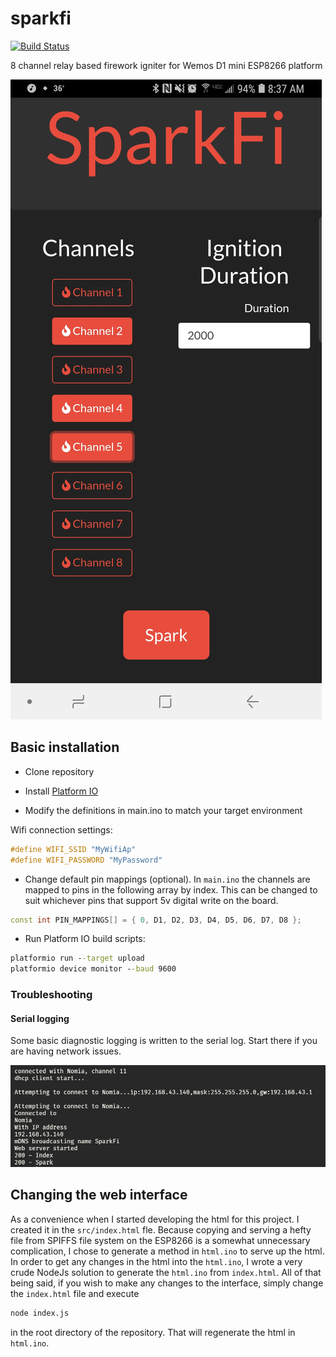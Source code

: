 # sparkfi

[![Build Status](https://travis-ci.org/thebentern/sparkfi.svg?branch=master)](https://travis-ci.org/thebentern/sparkfi)

8 channel relay based firework igniter for Wemos D1 mini ESP8266 platform

![Web interface](interface.jpg)

## Basic installation

* Clone repository

* Install [Platform IO](http://platformio.org/)

* Modify the definitions in main.ino to match your target environment

Wifi connection settings:

```cpp
#define WIFI_SSID "MyWifiAp"
#define WIFI_PASSWORD "MyPassword"
```

* Change default pin mappings (optional). In `main.ino` the channels are mapped to pins in the following array by index. This can be changed to suit whichever pins that support 5v digital write on the board.

```cpp
const int PIN_MAPPINGS[] = { 0, D1, D2, D3, D4, D5, D6, D7, D8 };
```

* Run Platform IO build scripts:

```cmd
platformio run --target upload
platformio device monitor --baud 9600
```

### Troubleshooting

#### Serial logging

Some basic diagnostic logging is written to the serial log. Start there if you are having network issues.

![Serial logging](serial.PNG)

## Changing the web interface

As a convenience when I started developing the html for this project. I created it in the `src/index.html` fle. Because copying and serving a hefty file from SPIFFS file system on the ESP8266 is a somewhat unnecessary complication, I chose to generate a method in `html.ino` to serve up the html. In order to get any changes in the html into the `html.ino`, I wrote a very crude NodeJs solution to generate the `html.ino` from `index.html`. All of that being said, if you wish to make any changes to the interface, simply change the `index.html` file and execute 
```cmd
node index.js
``` 
in the root directory of the repository. That will regenerate the html in `html.ino`.
